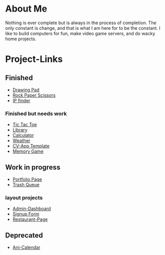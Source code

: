 # About Me
Nothing is ever complete but is always in the process of completion. The only constant is change, and that is what I am here for to be the constant. I like to build computers for fun, make video game servers, and do wacky home projects. 

# Project-Links
## Finished

- <a href = "https://chuan-chen.github.io/Fullstack-Projects/Drawing%20PAD/index.html">Drawing Pad</a>
- <a href = "https://chuan-chen.github.io/Fullstack-Projects/Rock-Paper-Scissors/index.html">Rock Paper Scissors</a>
- <a href = "https://chuan-chen.github.io/Fullstack-Projects/IP/index.html">IP finder</a>
### Finished but needs work
  - <a href = "https://chuan-chen.github.io/Fullstack-Projects/Tic_Tac_Toe/index.html"> Tic Tac Toe</a>
  - <a href = "https://chuan-chen.github.io/Fullstack-Projects/Library/index.html">Library</a>
  - <a href = "https://chuan-chen.github.io/Fullstack-Projects/Calculator/index.html">Calculator</a>
  - <a href = "https://chuan-chen.github.io/Fullstack-Projects/Weather/dist/index.html">Weather</a>
  - <a href = "https://chuan-chen.github.io/CV-Application/">CV-App Template</a>
  - <a href = "https://chuan-chen.github.io/React-MemoryGame/">Memory Game</a>
## Work in progress
- <a href = "https://nauhc.dev"> Portfolio Page </a>
- <a href = "https://github.com/Chuan-Chen/Trash-Queue">Trash Queue</a>
### layout projects
- <a href = "https://chuan-chen.github.io/Fullstack-Projects/Admin-Dashboard/index.html">Admin-Dashboard</a>
- <a href = "https://chuan-chen.github.io/Fullstack-Projects/Signup_Form/index.html">Signup Form</a>
- <a href = "https://chuan-chen.github.io/Fullstack-Projects/Restaurant-Page/dist/index.html">Restaurant-Page</a>
## Deprecated
- <a href = "https://github.com/Chuan-Chen/ani-calendar"> Ani-Calendar </a>
